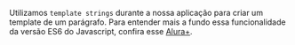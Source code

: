 Utilizamos `template strings` durante a nossa aplicação para criar um template de um parágrafo. Para entender mais a fundo essa funcionalidade da versão ES6 do Javascript, confira esse [Alura+](https://cursos.alura.com.br/extra/alura-mais/template-string-c123).
